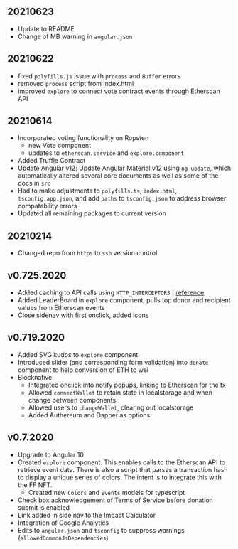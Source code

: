 ## 20210623

* Update to README
* Change of MB warning in `angular.json`

## 20210622

* fixed `polyfills.js` issue with `process` and `Buffer` errors
* removed `process` script from index.html
* improved `explore` to connect vote contract events through Etherscan API

## 20210614

* Incorporated voting functionality on Ropsten
    * new Vote component
    * updates to `etherscan.service` and `explore.component`
* Added Truffle Contract
* Update Angular v12; Update Angular Material v12 using `ng update`, which automatically altered several core documents as well as some of the docs in `src`
* Had to make adjustments to `polyfills.ts`, `index.html`, `tsconfig.app.json`, and add
`paths` to `tsconfig.json` to address browser compatability errors
* Updated all remaining packages to current version

## 20210214

* Changed repo from `https` to `ssh` version control

## v0.725.2020
* Added caching to API calls using `HTTP_INTERCEPTORS` | [reference](https://blog.fullstacktraining.com/caching-http-requests-with-angular/)
* Added LeaderBoard in `explore` component, pulls top donor and recipient values from Etherscan events
* Close sidenav with first onclick, added icons

## v0.719.2020

* Added SVG kudos to `explore` component
* Introduced slider (and corresponding form validation) into `donate` component to help conversion of ETH to wei
* Blocknative
    * Integrated onclick into notify popups, linking to Etherscan for the tx
    * Allowed `connectWallet` to retain state in localstorage and when change between components
    * Allowed users to `changeWallet`, clearing out localstorage
    * Added Authereum and Dapper as options

## v0.7.2020

* Upgrade to Angular 10
* Created `explore` component. This enables calls to the Etherscan API to retrieve event data. There is also a script that parses a transaction hash to display a unique series of colors. The intent is to integrate this with the FF NFT.
    * Created new `Colors` and `Events` models for typescript
* Check box acknowledgement of Terms of Service before donation submit is enabled
* Link added in side nav to the Impact Calculator
* Integration of Google Analytics
* Edits to `angular.json` and `tsconfig` to suppress warnings (`allowedCommonJsDependencies`)

